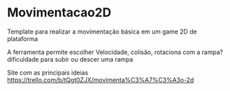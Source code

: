 # Movimentacao2D
 Template para realizar a movimentação básica em um game 2D de plataforma
 
 A ferramenta permite escolher
 Velocidade, colisão, rotaciona com a rampa? dificuldade para subir ou descer uma rampa

Site com as principais ideias
https://trello.com/b/tQgt0ZJX/movimenta%C3%A7%C3%A3o-2d
